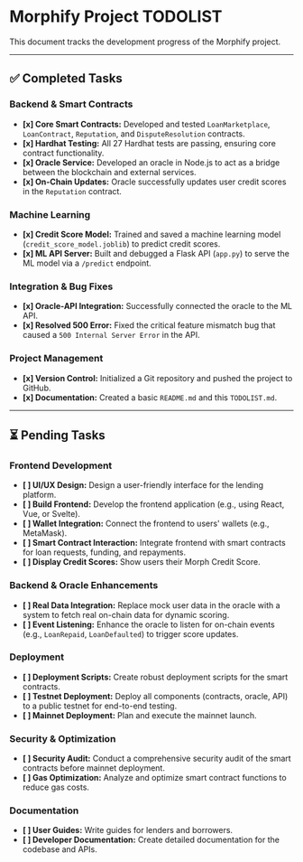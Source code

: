 # Morphify Project TODOLIST

This document tracks the development progress of the Morphify project.

---

## ✅ Completed Tasks

### Backend & Smart Contracts
- **[x] Core Smart Contracts:** Developed and tested `LoanMarketplace`, `LoanContract`, `Reputation`, and `DisputeResolution` contracts.
- **[x] Hardhat Testing:** All 27 Hardhat tests are passing, ensuring core contract functionality.
- **[x] Oracle Service:** Developed an oracle in Node.js to act as a bridge between the blockchain and external services.
- **[x] On-Chain Updates:** Oracle successfully updates user credit scores in the `Reputation` contract.

### Machine Learning
- **[x] Credit Score Model:** Trained and saved a machine learning model (`credit_score_model.joblib`) to predict credit scores.
- **[x] ML API Server:** Built and debugged a Flask API (`app.py`) to serve the ML model via a `/predict` endpoint.

### Integration & Bug Fixes
- **[x] Oracle-API Integration:** Successfully connected the oracle to the ML API.
- **[x] Resolved 500 Error:** Fixed the critical feature mismatch bug that caused a `500 Internal Server Error` in the API.

### Project Management
- **[x] Version Control:** Initialized a Git repository and pushed the project to GitHub.
- **[x] Documentation:** Created a basic `README.md` and this `TODOLIST.md`.

---

## ⏳ Pending Tasks

### Frontend Development
- **[ ] UI/UX Design:** Design a user-friendly interface for the lending platform.
- **[ ] Build Frontend:** Develop the frontend application (e.g., using React, Vue, or Svelte).
- **[ ] Wallet Integration:** Connect the frontend to users' wallets (e.g., MetaMask).
- **[ ] Smart Contract Interaction:** Integrate frontend with smart contracts for loan requests, funding, and repayments.
- **[ ] Display Credit Scores:** Show users their Morph Credit Score.

### Backend & Oracle Enhancements
- **[ ] Real Data Integration:** Replace mock user data in the oracle with a system to fetch real on-chain data for dynamic scoring.
- **[ ] Event Listening:** Enhance the oracle to listen for on-chain events (e.g., `LoanRepaid`, `LoanDefaulted`) to trigger score updates.

### Deployment
- **[ ] Deployment Scripts:** Create robust deployment scripts for the smart contracts.
- **[ ] Testnet Deployment:** Deploy all components (contracts, oracle, API) to a public testnet for end-to-end testing.
- **[ ] Mainnet Deployment:** Plan and execute the mainnet launch.

### Security & Optimization
- **[ ] Security Audit:** Conduct a comprehensive security audit of the smart contracts before mainnet deployment.
- **[ ] Gas Optimization:** Analyze and optimize smart contract functions to reduce gas costs.

### Documentation
- **[ ] User Guides:** Write guides for lenders and borrowers.
- **[ ] Developer Documentation:** Create detailed documentation for the codebase and APIs.
